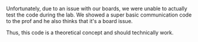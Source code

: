 Unfortunately, due to an issue with our boards, we were unable to actually test the code during the lab. We showed a super basic communication code to the prof and he also thinks that it's a board issue. 

Thus, this code is a theoretical concept and should technically work. 